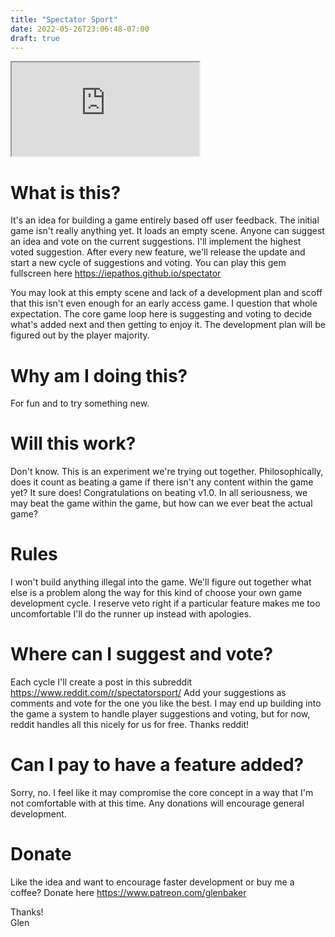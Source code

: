 ```yaml
---
title: "Spectator Sport"
date: 2022-05-26T23:06:48-07:00
draft: true
---
```


<iframe src="https://iepathos.github.io/spectator/index.html"></iframe>

# What is this?

It's an idea for building a game entirely based off user feedback.  The initial game isn't really anything yet.  It loads an empty scene.  Anyone can suggest an idea and vote on the current suggestions.  I'll implement the highest voted suggestion.  After every new feature, we'll release the update and start a new cycle of suggestions and voting.  You can play this gem fullscreen here https://iepathos.github.io/spectator

You may look at this empty scene and lack of a development plan and scoff that this isn't even enough for an early access game.  I question that whole expectation.  The core game loop here is suggesting and voting to decide what's added next and then getting to enjoy it.  The development plan will be figured out by the player majority.


# Why am I doing this?

For fun and to try something new.


# Will this work?

Don't know.  This is an experiment we're trying out together.  Philosophically, does it count as beating a game if there isn't any content within the game yet?  It sure does!  Congratulations on beating v1.0.  In all seriousness, we may beat the game within the game, but how can we ever beat the actual game?


# Rules

I won't build anything illegal into the game.  We'll figure out together what else is a problem along the way for this kind of choose your own game development cycle.  I reserve veto right if a particular feature makes me too uncomfortable I'll do the runner up instead with apologies.


# Where can I suggest and vote?

Each cycle I'll create a post in this subreddit https://www.reddit.com/r/spectatorsport/  Add your suggestions as comments and vote for the one you like the best.  I may end up building into the game a system to handle player suggestions and voting, but for now, reddit handles all this nicely for us for free.  Thanks reddit!  


# Can I pay to have a feature added?

Sorry, no.  I feel like it may compromise the core concept in a way that I'm not comfortable with at this time.  Any donations will encourage general development.


# Donate

Like the idea and want to encourage faster development or buy me a coffee?  Donate here https://www.patreon.com/glenbaker

Thanks! <br>
Glen

